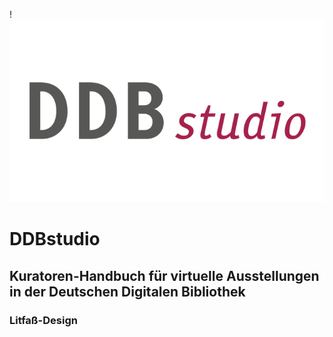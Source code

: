 !![Deutsche Digitale Bibliothek][logo]

# DDBstudio

## Kuratoren-Handbuch für virtuelle Ausstellungen in der Deutschen Digitalen Bibliothek

### Litfaß-Design

[logo]: img/ddb-studio-logo.png "Deutsche Digitale Bibliothek - Das Netzwerk für Kultur und Wissenschaft"